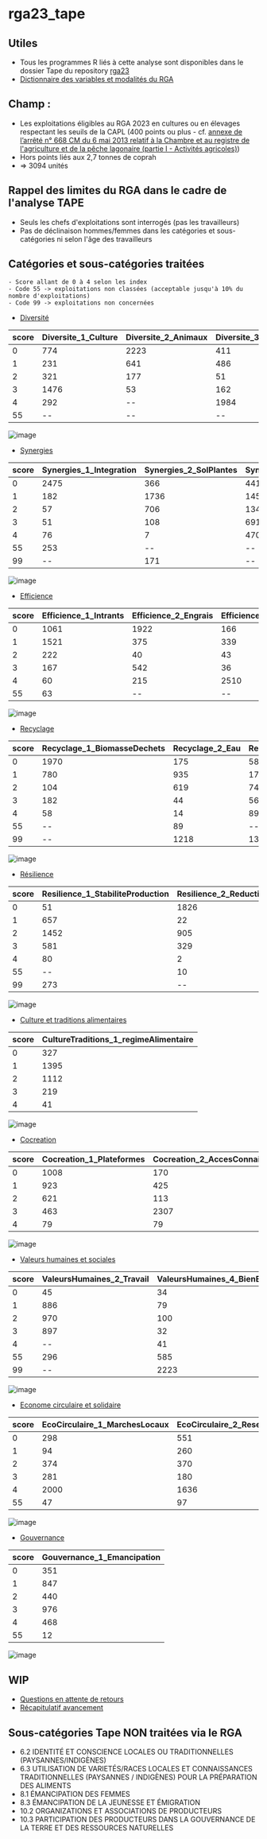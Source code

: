 # rga23_tape

## Utiles
- Tous les programmes R liés à cette analyse sont disponibles dans le dossier Tape du repository [rga23](https://github.com/nathalieDubreu/rga23) 
- [Dictionnaire des variables et modalités du RGA](https://docs.google.com/spreadsheets/d/16DxQiRkNIRXOBTypMM7NZsaku60rkBLX/edit?usp=sharing&ouid=111896801001167457308&rtpof=true&sd=true)

## **Champ** : 
- Les exploitations éligibles au RGA 2023 en cultures ou en élevages respectant les seuils de la CAPL (400 points ou plus - cf. [annexe de l’arrêté n° 668 CM du 6 mai 2013 relatif à la Chambre et au registre de l'agriculture et de la pêche lagonaire (partie I - Activités agricoles)](2023_06_08_maj_Annexe.pdf))
- Hors points liés aux 2,7 tonnes de coprah
- => 3094 unités

## Rappel des limites du RGA dans le cadre de l'analyse TAPE
- Seuls les chefs d'exploitations sont interrogés (pas les travailleurs) 
- Pas de déclinaison hommes/femmes dans les catégories et sous-catégories ni selon l'âge des travailleurs

## Catégories et sous-catégories traitées
    - Score allant de 0 à 4 selon les index
    - Code 55 -> exploitations non classées (acceptable jusqu'à 10% du nombre d'exploitations)
    - Code 99 -> exploitations non concernées

- [Diversité](CriteresCategories/1-Diversity.md)
    
| score | Diversite_1_Culture | Diversite_2_Animaux | Diversite_3_Arbres | Diversite_4_Activite |
|-------|----------------------|---------------------|--------------------|-----------------------|
| 0     | 774                  | 2223                | 411                | 879                   |
| 1     | 231                  | 641                 | 486                | 620                   |
| 2     | 321                  | 177                 | 51                 | 978                   |
| 3     | 1476                 | 53                  | 162                | 336                   |
| 4     | 292                  | --                  | 1984               | 238                   |
| 55    | --                   | --                  | --                 | 43                    |

![image](Graphiques/scoresDiversite.png)

- [Synergies](CriteresCategories/2-Synergies.md)
      
| score | Synergies_1_Integration | Synergies_2_SolPlantes | Synergies_3_IntegrationArbres | Synergies_4_Connectivite |
|-------|-------------------------|------------------------|-------------------------------|--------------------------|
| 0     | 2475                    | 366                    | 441                           | 522                      |
| 1     | 182                     | 1736                   | 145                           | 1027                     |
| 2     | 57                      | 706                    | 1347                          | 959                      |
| 3     | 51                      | 108                    | 691                           | 378                      |
| 4     | 76                      | 7                      | 470                           | 208                      |
| 55    | 253                     | --                     | --                            | --                       |
| 99    | --                      | 171                    | --                            | --                       |

![image](Graphiques/scoresSynergies.png)

- [Efficience](CriteresCategories/3-Efficience.md)
 
| score | Efficience_1_Intrants | Efficience_2_Engrais | Efficience_3_Pesticides | Efficience_4_ProductiviteBesoins |
|-------|------------------------|----------------------|-------------------------|----------------------------------|
| 0     | 1061                   | 1922                 | 166                     | 906                              |
| 1     | 1521                   | 375                  | 339                     | 59                               |
| 2     | 222                    | 40                   | 43                      | 637                              |
| 3     | 167                    | 542                  | 36                      | 985                              |
| 4     | 60                     | 215                  | 2510                    | 507                              |
| 55    | 63                     | --                   | --                      | --                               |

![image](Graphiques/scoresEfficience.png)

- [Recyclage](CriteresCategories/4-Recyclage.md)

| score | Recyclage_1_BiomasseDechets | Recyclage_2_Eau | Recyclage_3_GrainesRaces | Recyclage_4_Energie |
|-------|------------------------------|-----------------|--------------------------|---------------------|
| 0     | 1970                         | 175             | 583                      | 2939                |
| 1     | 780                          | 935             | 171                      | 28                  |
| 2     | 104                          | 619             | 74                       | 25                  |
| 3     | 182                          | 44              | 56                       | 44                  |
| 4     | 58                           | 14              | 898                      | 58                  |
| 55    | --                           | 89              | --                       | --                  |
| 99    | --                           | 1218            | 1312                     | --                  |

![image](Graphiques/scoresRecyclage.png)

- [Résilience](CriteresCategories/5-Resilience.md)

| score | Resilience_1_StabiliteProduction | Resilience_2_ReductionVulnerabilite |
|-------|----------------------------------|-------------------------------------|
| 0     | 51                                | 1826                                |
| 1     | 657                               | 22                                  |
| 2     | 1452                              | 905                                 |
| 3     | 581                               | 329                                 |
| 4     | 80                                | 2                                   |
| 55    | --                                | 10                                  |
| 99    | 273                               | --                                  |


![image](Graphiques/scoresResilience.png)

- [Culture et traditions alimentaires](CriteresCategories/6-CultureTraditions.md)

| score | CultureTraditions_1_regimeAlimentaire   |
|-------|-----|
| 0     | 327 |
| 1     | 1395|
| 2     | 1112|
| 3     | 219 |
| 4     | 41  |

![image](Graphiques/scoresCultureTraditions.png)

- [Cocreation](CriteresCategories/7-Cocreation.md)

| score | Cocreation_1_Plateformes | Cocreation_2_AccesConnaissances | Cocreation_3_Participation |
|-------|--------------------------|---------------------------------|----------------------------|
| 0     | 1008                     | 170                             | 2162                       |
| 1     | 923                      | 425                             | 330                        |
| 2     | 621                      | 113                             | 281                        |
| 3     | 463                      | 2307                            | 189                        |
| 4     | 79                       | 79                              | 132                        |

![image](Graphiques/scoresCocreation.png)

- [Valeurs humaines et sociales](CriteresCategories/8-ValeursHumainesSociales.md)

| score | ValeursHumaines_2_Travail | ValeursHumaines_4_BienEtreAnimal |
|-------|----------------------------|----------------------------------|
| 0     | 45                         | 34                               |
| 1     | 886                        | 79                               |
| 2     | 970                        | 100                              |
| 3     | 897                        | 32                               |
| 4     | --                         | 41                               |
| 55    | 296                        | 585                              |
| 99    | --                         | 2223                             |

![image](Graphiques/scoresValeursHumaines.png)

- [Econome circulaire et solidaire](CriteresCategories/9-EconomieCirculaire.md)

| score | EcoCirculaire_1_MarchesLocaux | EcoCirculaire_2_ReseauxProducteurs | EcoCirculaire_3_SystAlimLocal |
|-------|-------------------------------|--------------------------------------|-------------------------------|
| 0     | 298                           | 551                                  | 1213                            |
| 1     | 94                            | 260                                  | 738                            |
| 2     | 374                           | 370                                  | 147                            |
| 3     | 281                           | 180                                  | 702                            |
| 4     | 2000                          | 1636                                 | 147                            |
| 55    | 47                            | 97                                   | 147                         |

![image](Graphiques/scoresEcoCirculaire.png)

- [Gouvernance](CriteresCategories/10-Gouvernance.md)

| score | Gouvernance_1_Emancipation |
|-------|----------------------------|
| 0     | 351                        |
| 1     | 847                        |
| 2     | 440                        |
| 3     | 976                        |
| 4     | 468                        |
| 55    | 12                         |

![image](Graphiques/scoresGouvernance.png)

## WIP
- [Questions en attente de retours](QuestionsPourLaDag.md)
- [Récapitulatif avancement](Recapitulatif.md)

## Sous-catégories Tape NON traitées via le RGA

- 6.2 IDENTITÉ ET CONSCIENCE LOCALES OU TRADITIONNELLES (PAYSANNES/INDIGÈNES)
- 6.3 UTILISATION DE VARIETÉS/RACES LOCALES ET CONNAISSANCES TRADITIONNELLES (PAYSANNES / INDIGÈNES) POUR LA PRÉPARATION DES ALIMENTS
- 8.1 ÉMANCIPATION DES FEMMES
- 8.3 ÉMANCIPATION DE LA JEUNESSE ET ÉMIGRATION
- 10.2 ORGANIZATIONS ET ASSOCIATIONS DE PRODUCTEURS
- 10.3 PARTICIPATION DES PRODUCTEURS DANS LA GOUVERNANCE DE LA TERRE ET DES RESSOURCES NATURELLES

